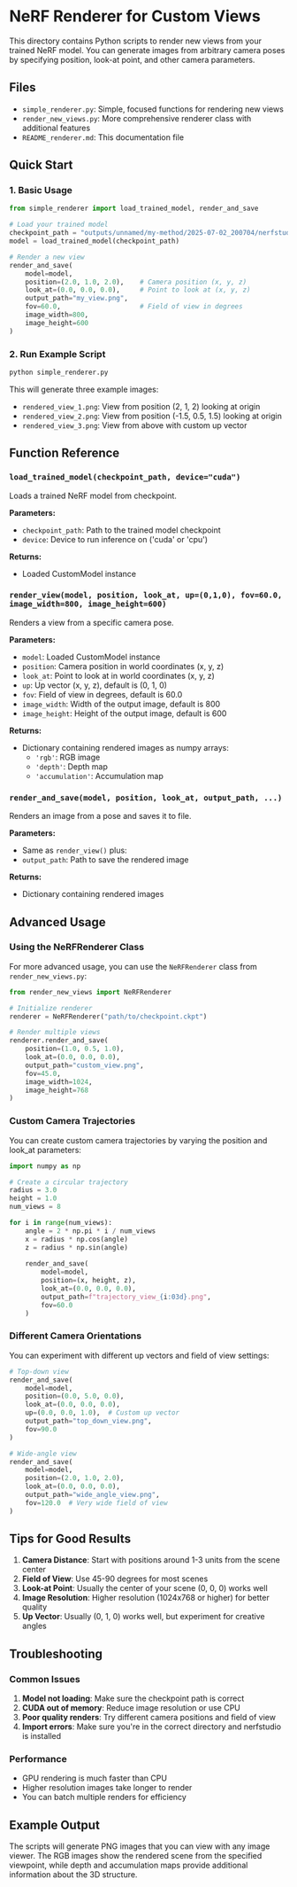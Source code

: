 # NeRF Renderer for Custom Views

This directory contains Python scripts to render new views from your trained NeRF model. You can generate images from arbitrary camera poses by specifying position, look-at point, and other camera parameters.

## Files

- `simple_renderer.py`: Simple, focused functions for rendering new views
- `render_new_views.py`: More comprehensive renderer class with additional features
- `README_renderer.md`: This documentation file

## Quick Start

### 1. Basic Usage

```python
from simple_renderer import load_trained_model, render_and_save

# Load your trained model
checkpoint_path = "outputs/unnamed/my-method/2025-07-02_200704/nerfstudio_models/step-000029999.ckpt"
model = load_trained_model(checkpoint_path)

# Render a new view
render_and_save(
    model=model,
    position=(2.0, 1.0, 2.0),    # Camera position (x, y, z)
    look_at=(0.0, 0.0, 0.0),     # Point to look at (x, y, z)
    output_path="my_view.png",
    fov=60.0,                    # Field of view in degrees
    image_width=800,
    image_height=600
)
```

### 2. Run Example Script

```bash
python simple_renderer.py
```

This will generate three example images:
- `rendered_view_1.png`: View from position (2, 1, 2) looking at origin
- `rendered_view_2.png`: View from position (-1.5, 0.5, 1.5) looking at origin
- `rendered_view_3.png`: View from above with custom up vector

## Function Reference

### `load_trained_model(checkpoint_path, device="cuda")`

Loads a trained NeRF model from checkpoint.

**Parameters:**
- `checkpoint_path`: Path to the trained model checkpoint
- `device`: Device to run inference on ('cuda' or 'cpu')

**Returns:**
- Loaded CustomModel instance

### `render_view(model, position, look_at, up=(0,1,0), fov=60.0, image_width=800, image_height=600)`

Renders a view from a specific camera pose.

**Parameters:**
- `model`: Loaded CustomModel instance
- `position`: Camera position in world coordinates (x, y, z)
- `look_at`: Point to look at in world coordinates (x, y, z)
- `up`: Up vector (x, y, z), default is (0, 1, 0)
- `fov`: Field of view in degrees, default is 60.0
- `image_width`: Width of the output image, default is 800
- `image_height`: Height of the output image, default is 600

**Returns:**
- Dictionary containing rendered images as numpy arrays:
  - `'rgb'`: RGB image
  - `'depth'`: Depth map
  - `'accumulation'`: Accumulation map

### `render_and_save(model, position, look_at, output_path, ...)`

Renders an image from a pose and saves it to file.

**Parameters:**
- Same as `render_view()` plus:
- `output_path`: Path to save the rendered image

**Returns:**
- Dictionary containing rendered images

## Advanced Usage

### Using the NeRFRenderer Class

For more advanced usage, you can use the `NeRFRenderer` class from `render_new_views.py`:

```python
from render_new_views import NeRFRenderer

# Initialize renderer
renderer = NeRFRenderer("path/to/checkpoint.ckpt")

# Render multiple views
renderer.render_and_save(
    position=(1.0, 0.5, 1.0),
    look_at=(0.0, 0.0, 0.0),
    output_path="custom_view.png",
    fov=45.0,
    image_width=1024,
    image_height=768
)
```

### Custom Camera Trajectories

You can create custom camera trajectories by varying the position and look_at parameters:

```python
import numpy as np

# Create a circular trajectory
radius = 3.0
height = 1.0
num_views = 8

for i in range(num_views):
    angle = 2 * np.pi * i / num_views
    x = radius * np.cos(angle)
    z = radius * np.sin(angle)
    
    render_and_save(
        model=model,
        position=(x, height, z),
        look_at=(0.0, 0.0, 0.0),
        output_path=f"trajectory_view_{i:03d}.png",
        fov=60.0
    )
```

### Different Camera Orientations

You can experiment with different up vectors and field of view settings:

```python
# Top-down view
render_and_save(
    model=model,
    position=(0.0, 5.0, 0.0),
    look_at=(0.0, 0.0, 0.0),
    up=(0.0, 0.0, 1.0),  # Custom up vector
    output_path="top_down_view.png",
    fov=90.0
)

# Wide-angle view
render_and_save(
    model=model,
    position=(2.0, 1.0, 2.0),
    look_at=(0.0, 0.0, 0.0),
    output_path="wide_angle_view.png",
    fov=120.0  # Very wide field of view
)
```

## Tips for Good Results

1. **Camera Distance**: Start with positions around 1-3 units from the scene center
2. **Field of View**: Use 45-90 degrees for most scenes
3. **Look-at Point**: Usually the center of your scene (0, 0, 0) works well
4. **Image Resolution**: Higher resolution (1024x768 or higher) for better quality
5. **Up Vector**: Usually (0, 1, 0) works well, but experiment for creative angles

## Troubleshooting

### Common Issues

1. **Model not loading**: Make sure the checkpoint path is correct
2. **CUDA out of memory**: Reduce image resolution or use CPU
3. **Poor quality renders**: Try different camera positions and field of view
4. **Import errors**: Make sure you're in the correct directory and nerfstudio is installed

### Performance

- GPU rendering is much faster than CPU
- Higher resolution images take longer to render
- You can batch multiple renders for efficiency

## Example Output

The scripts will generate PNG images that you can view with any image viewer. The RGB images show the rendered scene from the specified viewpoint, while depth and accumulation maps provide additional information about the 3D structure. 